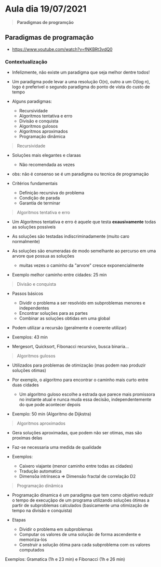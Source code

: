 # Aula dia 19/07/2021
>**Paradigmas de programção**

## Paradigmas de programação

* https://www.youtube.com/watch?v=fNKBRt3vdQ0

### Contextualização

* Infelizmente, não existe um paradigma que seja melhor dentre todos!

* Um paradigma pode levar a uma resolução O(n), outro a um O(log n), logo é preferivel o segundo paradigma do ponto de vista do custo de tempo

* Alguns paradigmas:
    * Recursividade
    * Algoritmos tentativa e erro
    * Divisão e conquista
    * Algoritmos gulosos
    * Algoritmos aproximados
    * Programação dinâmica

> Recursividade

* Soluções mais elegantes e claraas
    * Não recomendada as vezes

* obs: não é consenso se é um paradigma ou tecnica de programação

* Critérios fundamentais
    * Definição recursiva do problema
    * Condição de parada
    * Garantia de terminar

> Algoritmos tentativa e erro

* Um Algoritmos tentativa e erro é aquele que testa **exausivamente** todas as soluções possiveis

* As soluções são testadas indiscriminadamente (muito caro normalmente)

* As soluções são enumeradas de modo semelhante ao percurso em uma arvore que possua as soluções
    * muitas vezes o caminho da "arvore" cresce exponencialmente

* Exemplo melhor caminho entre cidades: 25 min

> Divisão e conquista

* Passos básicos
    * Dividir o problema a ser resolvido em subproblemas menores e independentes
    * Encontrar soluções para as partes
    * Combinar as soluções obtidas em uma global

* Podem utilizar a recursão (geralmente é coerente utilizar)

* Exemplos: 43 min

* Mergesort, Quicksort, Fibonacci recursivo, busca binaria...

> Algoritmos gulosos

* Utilizados para problemas de otimização (mas podem nao produzir soluções otimas)

* Por exemplo, o algoritmo para encontrar o caminho mais curto entre duas cidades
    * Um algoritmo guloso escolhe a estrada que parece mais promissora no instante atual e nunca muda essa decisão, independentemente do que pode acontecer depois

* Exemplo: 50 min (Algoritmo de Dijkstra)

> Algoritmos aproximados

* Gera soluções aproximadas, que podem não ser otimas, mas são proximas delas

* Faz-se necessaria uma medida de qualidade

* Exemplos: 
    * Caixero viajante (menor caminho entre todas as cidades)
    * Tradução automatica
    * Dimensõa intrínseca => Dimensão fractal de correlação D2

> Programação dinâmica

* Programação dinamica é um paradigma que tem como objetivo reduzir o tempo de execuçãpo de um programa utilizando soluções ótimas a partir de subproblemas calculados (basicamente uma otimização de tempo na divisão e conquista)

* Etapas
    * Dividir o problema em subproblemas 
    * Computar os valores de uma solução de forma ascendente e memoriza-los
    * Construir a solução ótima para cada subproblema com os valores computados

Exemplos: Gramatica (1h e 23 min) e Fibonacci (1h e 26 min)